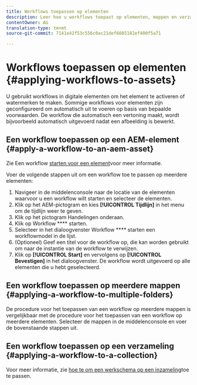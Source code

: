 ```yaml
---
title: Workflows toepassen op elementen
description: Leer hoe u workflows toepast op elementen, mappen en verzamelingen in Adobe Experience Manager-middelen.
contentOwner: AG
translation-type: tm+mt
source-git-commit: 7141e42f53c556c0ac21def6085182ef400f5a71

---
```



# Workflows toepassen op elementen {#applying-workflows-to-assets}

U gebruikt workflows in digitale elementen om het element te activeren of watermerken te maken. Sommige workflows voor elementen zijn geconfigureerd om automatisch uit te voeren op basis van bepaalde voorwaarden. De workflow die automatisch een vertoning maakt, wordt bijvoorbeeld automatisch uitgevoerd nadat een afbeelding is bewerkt.

## Een workflow toepassen op een AEM-element {#apply-a-workflow-to-an-aem-asset}

Zie Een workflow [starten voor een element](/help/assets/manage-digital-assets.md#starting-a-workflow-on-an-asset)voor meer informatie.

Voer de volgende stappen uit om een workflow toe te passen op meerdere elementen:

1. Navigeer in de middelenconsole naar de locatie van de elementen waarvoor u een workflow wilt starten en selecteer de elementen.
1. Klik op het AEM-pictogram en kies **[!UICONTROL Tijdlijn]** in het menu om de tijdlijn weer te geven.
1. Klik op het pictogram Handelingen onderaan.
1. Klik op Workflow **** starten.
1. Selecteer in het dialoogvenster Workflow **** starten een workflowmodel in de lijst.
1. (Optioneel) Geef een titel voor de workflow op, die kan worden gebruikt om naar de instantie van de workflow te verwijzen.
1. Klik op **[!UICONTROL Start]** en vervolgens op **[!UICONTROL Bevestigen]** in het dialoogvenster. De workflow wordt uitgevoerd op alle elementen die u hebt geselecteerd.

## Een workflow toepassen op meerdere mappen {#applying-a-workflow-to-multiple-folders}

De procedure voor het toepassen van een workflow op meerdere mappen is vergelijkbaar met de procedure voor het toepassen van een workflow op meerdere elementen. Selecteer de mappen in de middelenconsole en voer de bovenstaande stappen uit.

## Een workflow toepassen op een verzameling {#applying-a-workflow-to-a-collection}

Voor meer informatie, zie [hoe te om een werkschema op een inzameling](/help/assets/manage-collections.md#run-a-workflow-on-a-collection)toe te passen.
